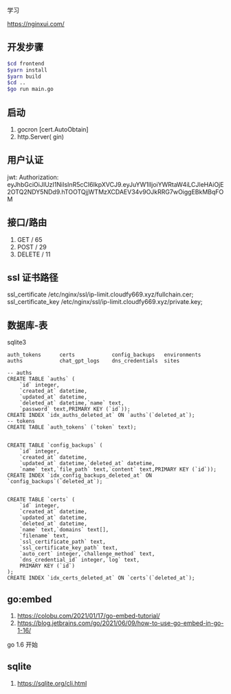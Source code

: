 学习


https://nginxui.com/

## 开发步骤

```bash
$cd frontend
$yarn install
$yarn build
$cd ..
$go run main.go
```

## 启动

1. gocron [cert.AutoObtain]
1. http.Server( gin)

## 用户认证

jwt: Authorization: eyJhbGciOiJIUzI1NiIsInR5cCI6IkpXVCJ9.eyJuYW1lIjoiYWRtaW4iLCJleHAiOjE2OTQ2NDY5NDd9.hTOOTQjjWTMzXCDAEV34v9OJkRRG7wOiggEBkMBqFOM

## 接口/路由

1. GET / 65
2. POST / 29
3. DELETE / 11

## ssl 证书路径

ssl_certificate /etc/nginx/ssl/ip-limit.cloudfy669.xyz/fullchain.cer;
ssl_certificate_key /etc/nginx/ssl/ip-limit.cloudfy669.xyz/private.key;

## 数据库-表

sqlite3

```text
auth_tokens      certs            config_backups   environments
auths            chat_gpt_logs    dns_credentials  sites
```

```sqlite
-- auths
CREATE TABLE `auths` (
    `id` integer,
    `created_at` datetime,
    `updated_at` datetime,
    `deleted_at` datetime,`name` text,
    `password` text,PRIMARY KEY (`id`));
CREATE INDEX `idx_auths_deleted_at` ON `auths`(`deleted_at`);
-- tokens
CREATE TABLE `auth_tokens` (`token` text);


CREATE TABLE `config_backups` (
    `id` integer,
    `created_at` datetime,
    `updated_at` datetime,`deleted_at` datetime,
    `name` text,`file_path` text,`content` text,PRIMARY KEY (`id`));
CREATE INDEX `idx_config_backups_deleted_at` ON `config_backups`(`deleted_at`);


CREATE TABLE `certs` (
    `id` integer,
    `created_at` datetime,
    `updated_at` datetime,
    `deleted_at` datetime,
    `name` text,`domains` text[],
    `filename` text,
    `ssl_certificate_path` text,
    `ssl_certificate_key_path` text,
    `auto_cert` integer,`challenge_method` text,
    `dns_credential_id` integer,`log` text,
    PRIMARY KEY (`id`)
);
CREATE INDEX `idx_certs_deleted_at` ON `certs`(`deleted_at`);
```

## go:embed

1. https://colobu.com/2021/01/17/go-embed-tutorial/
2. https://blog.jetbrains.com/go/2021/06/09/how-to-use-go-embed-in-go-1-16/

go 1.6 开始


## sqlite

1. https://sqlite.org/cli.html
